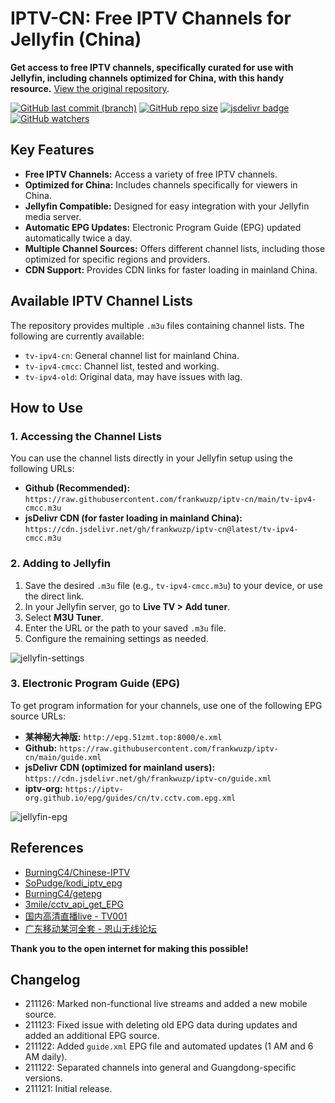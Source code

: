 # IPTV-CN: Free IPTV Channels for Jellyfin (China)

**Get access to free IPTV channels, specifically curated for use with Jellyfin, including channels optimized for China, with this handy resource.** [View the original repository](https://github.com/frankwuzp/iptv-cn).

[![GitHub last commit (branch)](https://img.shields.io/github/last-commit/frankwuzp/iptv-cn/main?style=flat-square)](https://github.com/frankwuzp/iptv-cn)
[![GitHub repo size](https://img.shields.io/github/repo-size/frankwuzp/iptv-cn?style=flat-square)](https://github.com/frankwuzp/iptv-cn)
[![jsdelivr badge](https://data.jsdelivr.com/v1/package/gh/frankwuzp/iptv-cn/badge)](https://www.jsdelivr.com/package/gh/frankwuzp/iptv-cn)
[![GitHub watchers](https://img.shields.io/github/watchers/frankwuzp/iptv-cn?style=social)](https://github.com/frankwuzp/iptv-cn)

## Key Features

*   **Free IPTV Channels:** Access a variety of free IPTV channels.
*   **Optimized for China:** Includes channels specifically for viewers in China.
*   **Jellyfin Compatible:** Designed for easy integration with your Jellyfin media server.
*   **Automatic EPG Updates:**  Electronic Program Guide (EPG) updated automatically twice a day.
*   **Multiple Channel Sources:**  Offers different channel lists, including those optimized for specific regions and providers.
*   **CDN Support:**  Provides CDN links for faster loading in mainland China.

## Available IPTV Channel Lists

The repository provides multiple `.m3u` files containing channel lists.  The following are currently available:

*   `tv-ipv4-cn`: General channel list for mainland China.
*   `tv-ipv4-cmcc`: Channel list, tested and working.
*   `tv-ipv4-old`: Original data, may have issues with lag.

## How to Use

### 1.  Accessing the Channel Lists

You can use the channel lists directly in your Jellyfin setup using the following URLs:

*   **Github (Recommended):**  `https://raw.githubusercontent.com/frankwuzp/iptv-cn/main/tv-ipv4-cmcc.m3u`
*   **jsDelivr CDN (for faster loading in mainland China):** `https://cdn.jsdelivr.net/gh/frankwuzp/iptv-cn@latest/tv-ipv4-cmcc.m3u`

### 2. Adding to Jellyfin

1.  Save the desired `.m3u` file (e.g., `tv-ipv4-cmcc.m3u`) to your device, or use the direct link.
2.  In your Jellyfin server, go to **Live TV > Add tuner**.
3.  Select **M3U Tuner**.
4.  Enter the URL or the path to your saved `.m3u` file.
5.  Configure the remaining settings as needed.

![jellyfin-settings](./image/jellyfin-settings.jpg)

### 3.  Electronic Program Guide (EPG)

To get program information for your channels, use one of the following EPG source URLs:

*   **某神秘大神版:** `http://epg.51zmt.top:8000/e.xml`
*   **Github:** `https://raw.githubusercontent.com/frankwuzp/iptv-cn/main/guide.xml`
*   **jsDelivr CDN (optimized for mainland users):** `https://cdn.jsdelivr.net/gh/frankwuzp/iptv-cn/guide.xml`
*   **iptv-org:** `https://iptv-org.github.io/epg/guides/cn/tv.cctv.com.epg.xml`

![jellyfin-epg](./image/jellyfin-epg.jpg)

## References

*   [BurningC4/Chinese-IPTV](https://github.com/BurningC4/Chinese-IPTV)
*   [SoPudge/kodi_iptv_epg](https://github.com/SoPudge/kodi_iptv_epg)
*   [BurningC4/getepg](https://github.com/BurningC4/getepg)
*   [3mile/cctv_api_get_EPG](https://github.com/3mile/cctv_api_get_EPG)
*   [国内高清直播live - TV001](http://www.tv001.vip/forum.php?mod=viewthread&tid=3)
*   [广东移动某河全套 - 恩山无线论坛](https://www.right.com.cn/forum/thread-6809023-1-1.html)

**Thank you to the open internet for making this possible!**

## Changelog

*   211126: Marked non-functional live streams and added a new mobile source.
*   211123: Fixed issue with deleting old EPG data during updates and added an additional EPG source.
*   211122: Added `guide.xml` EPG file and automated updates (1 AM and 6 AM daily).
*   211122: Separated channels into general and Guangdong-specific versions.
*   211121: Initial release.